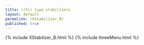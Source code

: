 ```yaml
---
title: \(X\) type stabilizers
layout: default
permalink: /XStabilizer_B/
published: true
---
```


{% include XStabilizer_B.html %}
{% include threeMenu.html %}
